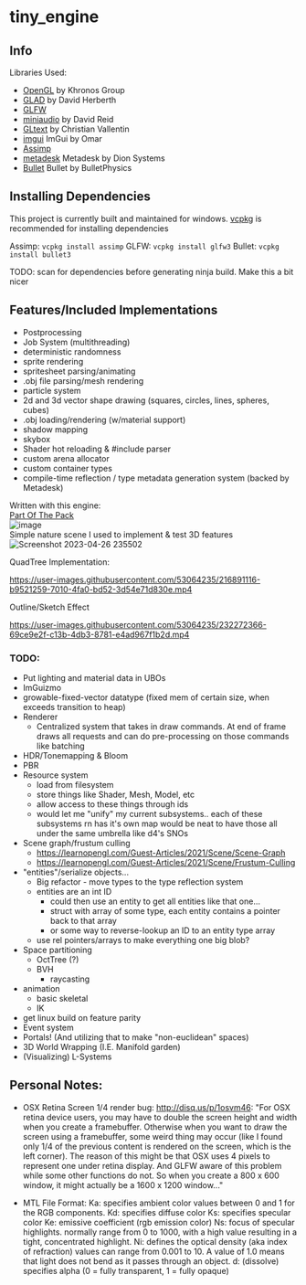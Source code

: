 # tiny_engine

## Info

Libraries Used:
- [OpenGL](https://www.opengl.org/) by Khronos Group
- [GLAD](https://glad.dav1d.de/) by David Herberth
- [GLFW](https://www.glfw.org/)
- [miniaudio](https://github.com/mackron/miniaudio) by David Reid
- [GLtext](https://github.com/vallentin/glText) by Christian Vallentin 
- [imgui](https://github.com/ocornut/imgui) ImGui by Omar
- [Assimp](https://github.com/assimp/assimp) 
- [metadesk](https://dion.systems/metadesk) Metadesk by Dion Systems
- [Bullet](https://github.com/bulletphysics/bullet3) Bullet by BulletPhysics


## Installing Dependencies

This project is currently built and maintained for windows. [vcpkg](https://vcpkg.io/en/) is recommended for installing dependencies

Assimp: `vcpkg install assimp`
GLFW: `vcpkg install glfw3`
Bullet: `vcpkg install bullet3`

TODO: scan for dependencies before generating ninja build. 
Make this a bit nicer 

## Features/Included Implementations
- Postprocessing
- Job System (multithreading)
- deterministic randomness
- sprite rendering
- spritesheet parsing/animating
- .obj file parsing/mesh rendering
- particle system
- 2d and 3d vector shape drawing (squares, circles, lines, spheres, cubes)
- .obj loading/rendering (w/material support)
- shadow mapping
- skybox
- Shader hot reloading & #include parser
- custom arena allocator
- custom container types
- compile-time reflection / type metadata generation system (backed by Metadesk)


Written with this engine:  
[Part Of The Pack](https://faultypine.itch.io/part-of-the-pack)  
![image](https://user-images.githubusercontent.com/53064235/211900902-6c979f44-357a-4449-adf0-40598d9a7edb.png)  
Simple nature scene I used to implement & test 3D features  
![Screenshot 2023-04-26 235502](https://user-images.githubusercontent.com/53064235/234755544-509599a3-1df1-4656-bcd0-6be7c841b4fb.png)


QuadTree Implementation:  

https://user-images.githubusercontent.com/53064235/216891116-b9521259-7010-4fa0-bd52-3d54e71d830e.mp4  

Outline/Sketch Effect  

https://user-images.githubusercontent.com/53064235/232272366-69ce9e2f-c13b-4db3-8781-e4ad967f1b2d.mp4  
  



### TODO:
- Put lighting and material data in UBOs
- ImGuizmo
- growable-fixed-vector datatype (fixed mem of certain size, when exceeds transition to heap)
- Renderer
    - Centralized system that takes in draw commands. At end of frame draws all requests and can
        do pre-processing on those commands like batching
- HDR/Tonemapping & Bloom
- PBR
- Resource system
    - load from filesystem
    - store things like Shader, Mesh, Model, etc
    - allow access to these things through ids
    - would let me "unify" my current subsystems.. each of these subsystems rn has it's own map
        would be neat to have those all under the same umbrella like d4's SNOs
- Scene graph/frustum culling 
    - https://learnopengl.com/Guest-Articles/2021/Scene/Scene-Graph
    - https://learnopengl.com/Guest-Articles/2021/Scene/Frustum-Culling
- "entities"/serialize objects... 
    - Big refactor - move types to the type reflection system
    - entities are an int ID 
        - could then use an entity to get all entities like that one...
        - struct with array of some type, each entity contains a pointer back to that array
        - or some way to reverse-lookup an ID to an entity type array
    - use rel pointers/arrays to make everything one big blob?
- Space partitioning
    - OctTree (?)
    - BVH
        - raycasting
- animation
    - basic skeletal
    - IK
- get linux build on feature parity
- Event system
- Portals! (And utilizing that to make "non-euclidean" spaces)
- 3D World Wrapping (I.E. Manifold garden)
- (Visualizing) L-Systems



## Personal Notes:
- OSX Retina Screen 1/4 render bug:
    http://disq.us/p/1osvm46: "For OSX retina device users, you may have to double the screen height and width when you create a framebuffer. Otherwise when you want to draw the screen using a framebuffer, some weird thing may occur (like I found only 1/4 of the previous content is rendered on the screen, which is the left corner).
    The reason of this might be that OSX uses 4 pixels to represent one under retina display. And GLFW aware of this problem while some other functions do not. So when you create a 800 x 600 window, it might actually be a 1600 x 1200 window..."

- MTL File Format:
Ka: specifies ambient color     values between 0 and 1 for the RGB components.
Kd: specifies diffuse color
Ks: specifies specular color
Ke: emissive coefficient (rgb emission color)
Ns: focus of specular highlights. normally range from 0 to 1000, with a high value resulting in a tight, concentrated highlight.
Ni: defines the optical density (aka index of refraction) values can range from 0.001 to 10. A value of 1.0 means that light does not bend as it passes through an object.
d: (dissolve) specifies alpha (0 = fully transparent, 1 = fully opaque)
